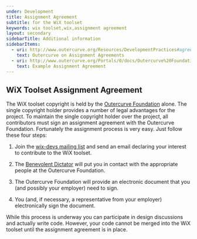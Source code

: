 ```yaml
---
under: Development
title: Assignment Agreement
subtitle: for the WiX toolset
keywords: wix toolset,wix,assignment agreement
layout: secondary
sidebarTitle: Additional information
sidebarItems:
  - uri: http://www.outercurve.org/Resources/DevelopmentPractices#agreements
    text: Outercurve on Assignment Agreements
  - uri: http://www.outercurve.org/Portals/0/docs/Outercurve%20Foundation%20Assignment%20Agreement%20%28editable%29.pdf
    text: Example Assignment Agreement
---
```


## WiX Toolset Assignment Agreement

The WiX toolset copyright is held by the [Outercurve Foundation](http://www.outercurve.org/) alone. The single copyright holder provides a number of legal advantages for the project. To maintain the single copyright holder over the project, all contributors must sign an assignment agreement with the Outercurve Foundation. Fortunately the assignment process is very easy. Just follow these four steps:

1. Join the [wix-devs mailing list](/documentation/mailinglist) and send an email declaring your interest to contribute to the WiX toolset.

2. The [Benevolent Dictator](/about/governance/) will put you in contact with the appropriate people at the Outercurve Foundation.

3. The Outercurve Foundation will provide an electronic document that you (and possibly your employer) need to sign.

4. You (and, if necessary, a representative from your employer) electronically sign the document.

While this process is underway you can participate in design discussions and actually write code. However, your code cannot be merged into the WiX toolset until the assignment agreement is in place.

